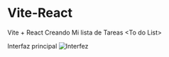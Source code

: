 # Vite-React
Vite + React Creando Mi lista de Tareas &lt;To do List>

Interfaz principal
![Interfez](https://github.dev/ChristianCastillo2h/Vite-React/blob/main/ListadeTareas.png)

